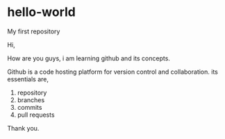 # hello-world
My first repository

Hi,

How are you guys, i am learning github and its concepts.

Github is a code hosting platform for version control and collaboration. its essentials are,
1. repository
2. branches
3. commits
4. pull requests

Thank you.
